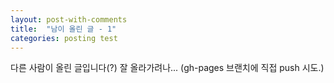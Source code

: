 ```yaml
---
layout: post-with-comments
title:  "남이 올린 글 - 1"
categories: posting test
---
```

다른 사람이 올린 글입니다(?)
잘 올라가려나...
(gh-pages 브랜치에 직접 push 시도.)

